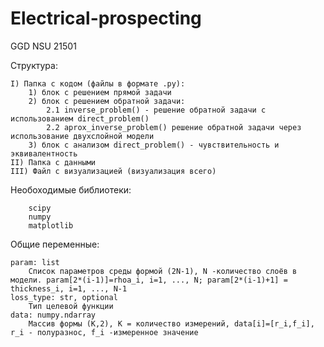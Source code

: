 # Electrical-prospecting
GGD NSU 21501



Структура:
	
	I) Папка с кодом (файлы в формате .py):
		1) блок с решением прямой задачи
		2) блок с решением обратной задачи:
			2.1 inverse_problem() - решение обратной задачи с использованием direct_problem()
			2.2 aprox_inverse_problem() решение обратной задачи через использование двухслойной модели	
		3) блок с анализом direct_problem() - чувствительность и эквивалентность
  	II) Папка с данными
	III) Файл с визуализацией (визуализация всего)

Необоходимые библиотеки:

		scipy
		numpy
		matplotlib



Общие переменные:	

	param: list
        Список параметров среды формой (2N-1), N -количество слоёв в модели. param[2*(i-1)]=rhoa_i, i=1, ..., N; param[2*(i-1)+1] = thickness_i, i=1, ..., N-1  
 	loss_type: str, optional
        Тип целевой функции         
	data: numpy.ndarray
        Массив формы (K,2), K = количество измерений, data[i]=[r_i,f_i], r_i - полуразнос, f_i -измеренное значение       

     
